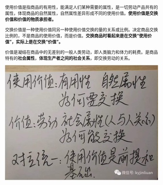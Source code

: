 使用价值是指商品的有用性，能满足人们某种需要的属性，是一切劳动产品共有的属性，体现商品的自然属性，自然属性差异形成不同的使用价值。**使用价值是交换价值和价值的物质承担者。**

交换价值是一种使用价值同另一种使用价值交换的量的关系或比例。决定商品交换比例的，不是商品的使用价值，而是价值。**交换商品时看起来是在交换“使用价值”，实际上是在交换“价值”。**

价值是凝结在商品中的无差别的一般人类劳动，即人类脑力和体力的耗费。是商品特有的**社会属性**，**体现生产者之间的社会关系**，即交换劳动的关系。

![](media/15749284373809.jpg)
